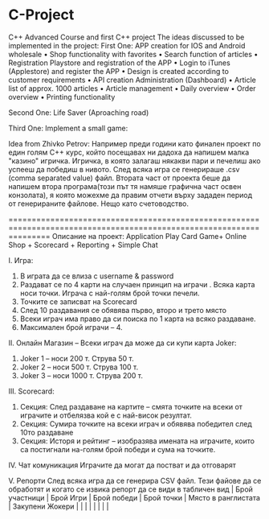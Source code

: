# C-Project
C++ Advanced Course and first C++ project
The ideas discussed to be implemented in the project:
First One:
APP creation for IOS and Android wholesale 
• Shop functionality with favorites 
• Search function of articles 
• Registration Playstore and registration of the APP 
• Login to iTunes (Applestore) and register the APP 
• Design is created according to customer requirements 
• API creation Administration (Dashboard) 
• Article list of approx. 1000 articles 
• Article management 
• Daily overview 
• Order overview 
• Printing functionality

Second One:
Life Saver (Aproaching road)

Third One:
Implement a small game:

Idea from Zhivko Petrov:
Например преди години като финален проект по един голям C++ курс, 
който посещавах ни дадоха да напишем малка "казино" игричка.
Игричка, в която залагаш някакви пари и печелиш ако успееш да победиш в нивото. 
След всяка игра се генерираше .csv (comma separated value) файл.
Втората част от проекта беше да напишем втора програма(този път тя 
намяше графична част освен конзолата), я която можехме да правим отчети 
върху зададен период от генерираните файлове. Нещо като счетоводство.

=====================================================================================================================
Описание на проект:
Application Play Card Game+ Online Shop + Scorecard + Reporting + Simple Chat

I.	Игра: 
1.	В играта да се влиза с username & password
2.	Раздават се по 4 карти на случаен принцип на играчи . Всяка карта носи точки. Играча с най-голям брой точки печели. 
3.	Точките се записват на Scorecard
4.	След 10 раздавания се обявява първо, второ и трето място
5.	Всеки играч има право да си поиска по 1 карта на всяко раздаване.
6.	Максимален брой играчи – 4.

II.	Онлайн Магазин – 
Всеки играч да може да си купи карта Joker:
1.	Joker 1 – носи 200 т. Струва 50 т.
2.	Joker 2 – носи 500 т. Струва 100 т.
3.	Joker 3 – носи 1000 т. Струва 200 т.

III.	Scorecard:
1.	Секция: След раздаване на картите – смята точките на всеки от играчите и отбелязва кой е с най-висок резултат.
2.	Секция: Сумира точките на всеки играч и обявява победител след 10то раздаване
3.	Секция: Исторя и рейтинг – изобразява имената на играчите, които са постигнали на-голям брой победи и сума на точките.

IV.	Чат комуникация
Играчите да могат да постват и да отговарят

V.	Репорти
След всяка игра да се генерира CSV файл. Тези файове да се обработят и когато се извика репорт да се види в табличен вид
| Брой участници | Брой Игри | Брой победи | Брой точки | Място в ранглистата | Закупени Жокери |
|		  |	          |		       |		|		           |			|
